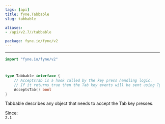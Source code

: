 ```yaml
---
tags: [api]
title: fyne.Tabbable
slug: tabbable

aliases:
- /api/v2.7//tabbable

package: fyne.io/fyne/v2
---
```



---
```go
import "fyne.io/fyne/v2"
```

#

###

```go
type Tabbable interface {
	// AcceptsTab is a hook called by the key press handling logic.
	// If it returns true then the Tab key events will be sent using TypedKey.
	AcceptsTab() bool
}
```

Tabbable describes any object that needs to accept the Tab key presses.


<div class="since">Since: <code>
2.1</code></div>
